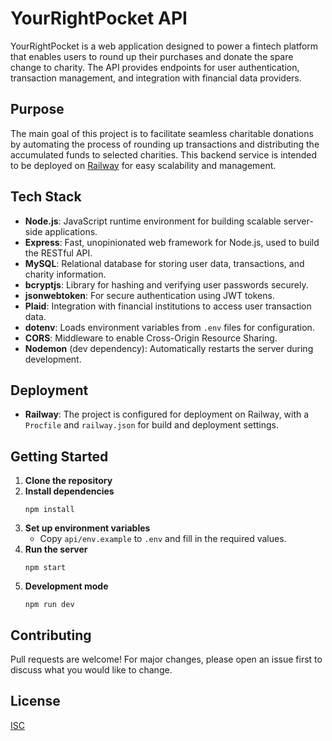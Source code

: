 # YourRightPocket API

YourRightPocket is a web application designed to power a fintech platform that enables users to round up their purchases and donate the spare change to charity. The API provides endpoints for user authentication, transaction management, and integration with financial data providers.

## Purpose

The main goal of this project is to facilitate seamless charitable donations by automating the process of rounding up transactions and distributing the accumulated funds to selected charities. This backend service is intended to be deployed on [Railway](https://railway.app/) for easy scalability and management.

## Tech Stack

- **Node.js**: JavaScript runtime environment for building scalable server-side applications.
- **Express**: Fast, unopinionated web framework for Node.js, used to build the RESTful API.
- **MySQL**: Relational database for storing user data, transactions, and charity information.
- **bcryptjs**: Library for hashing and verifying user passwords securely.
- **jsonwebtoken**: For secure authentication using JWT tokens.
- **Plaid**: Integration with financial institutions to access user transaction data.
- **dotenv**: Loads environment variables from `.env` files for configuration.
- **CORS**: Middleware to enable Cross-Origin Resource Sharing.
- **Nodemon** (dev dependency): Automatically restarts the server during development.

## Deployment

- **Railway**: The project is configured for deployment on Railway, with a `Procfile` and `railway.json` for build and deployment settings.

## Getting Started

1. **Clone the repository**
2. **Install dependencies**
   ```
   npm install
   ```
3. **Set up environment variables**
   - Copy `api/env.example` to `.env` and fill in the required values.
4. **Run the server**
   ```
   npm start
   ```
5. **Development mode**
   ```
   npm run dev
   ```

## Contributing

Pull requests are welcome! For major changes, please open an issue first to discuss what you would like to change.

## License

[ISC](LICENSE)

